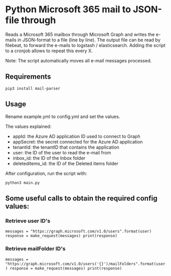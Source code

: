 # Python Microsoft 365 mail to JSON-file through

Reads a Microsoft 365 mailbox through Microsoft Graph and writes the e-mails in JSON-format to a file (line by line).
The output file can be read by filebeat, to forward the e-mails to logstash / elasticsearch.
Adding the script to a cronjob allows to repeat this every X.

Note: The script automatically moves all e-mail messages processed.

## Requirements

``pip3 install mail-parser``

## Usage

Rename example.yml to config.yml and set the values.

The values explained:
- appId: the Azure AD application ID used to connect to Graph
- appSecret: the secret connected for the Azure AD application
- tenantId: the tenantID that contains the application
- user: the ID of the user to read the e-mail from
- inbox_id: the ID of the Inbox folder
- deleteditems_id: the ID of the Deleted items folder

After configuration, run the script with:

``python3 main.py``

## Some useful calls to obtain the required config values:

### Retrieve user ID's

``messages = "https://graph.microsoft.com/v1.0/users".format(user)
response = make_request(messages)
print(response)``

### Retrieve mailFolder ID's

``messages = "https://graph.microsoft.com/v1.0/users('{}')/mailFolders".format(user)
response = make_request(messages)
print(response)``
